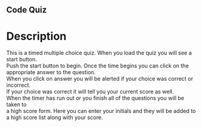 ## Code Quiz
# Description
This is a timed multiple choice quiz. When you load the quiz you will see a start button.  
Push the start button to begin. Once the time begins you can click on the appropriate answer to the question.  
When you click on answer you will be alerted if your choice was correct or incorrect.  
If your choice was correct it will tell you your current score as well.  
When the timer has run out or you finish all of the questions you will be taken to  
a high score form. Here you can enter your initials and they will be added to a high score list along with your score.